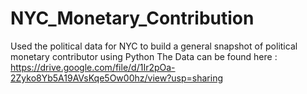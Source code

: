 # NYC_Monetary_Contribution
Used the political data for NYC to build a general snapshot of political monetary contributor using Python
The Data can be found here : https://drive.google.com/file/d/1Ir2pOa-2Zyko8Yb5A19AVsKqe5Ow00hz/view?usp=sharing 
